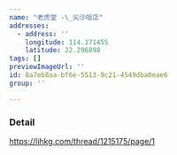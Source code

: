 ```yaml
---
name: "老虎堂 -\_尖沙咀店"
addresses:
  - address: ''
    longitude: 114.171455
    latitude: 22.296898
tags: []
previewImageUrl: ''
id: 8a7eb8aa-bf6e-5513-9c21-4549dba0eae6
group: ''

---
```

### Detail
https://lihkg.com/thread/1215175/page/1
